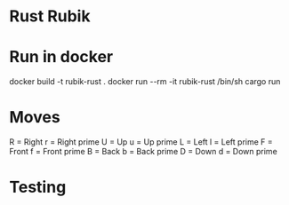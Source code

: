 # Rust Rubik

# Run in docker

docker build -t rubik-rust .
docker run --rm -it rubik-rust /bin/sh
cargo run

# Moves

R = Right
r = Right prime
U = Up
u = Up prime
L = Left
l = Left prime
F = Front
f = Front prime
B = Back
b = Back prime
D = Down
d = Down prime

# Testing